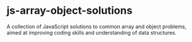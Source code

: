 # js-array-object-solutions
A collection of JavaScript solutions to common array and object problems, aimed at improving coding skills and understanding of data structures.
